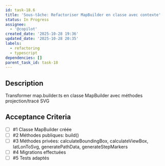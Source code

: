 ```yaml
---
id: task-18.6
title: 'Sous-tâche: Refactoriser MapBuilder en classe avec contexte'
status: In Progress
assignee:
  - '@copilot'
created_date: '2025-10-28 19:36'
updated_date: '2025-10-28 20:35'
labels:
  - refactoring
  - typescript
dependencies: []
parent_task_id: task-18
---
```


## Description

<!-- SECTION:DESCRIPTION:BEGIN -->
Transformer map.builder.ts en classe MapBuilder avec méthodes projection/tracé SVG
<!-- SECTION:DESCRIPTION:END -->

## Acceptance Criteria
<!-- AC:BEGIN -->
- [ ] #1 Classe MapBuilder créée
- [ ] #2 Méthodes publiques: build()
- [ ] #3 Méthodes privées: calculateBoundingBox, calculateViewBox, latLonToSvg, generatePathData, generateStepMarkers
- [ ] #4 Migrations effectuées
- [ ] #5 Tests adaptés
<!-- AC:END -->

